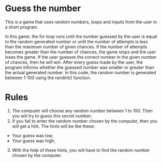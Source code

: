 # Guess the number

This is a game that uses random numbers, loops and inputs from the user in a short program.

In this game, the for loop runs until the number guessed by the user is equal to the random generated number or until the number of attempts is less than the maximum number of given chances. If the number of attempts becomes greater than the number of chances, the game stops and the user loses the game. If the user guesses the correct number in the given number of chances, then he will win. After every guess made by the user, the program informs whether the guessed number was smaller or greater than the actual generated number. In this code, the random number is generated between 1-100 using the randint() function.

# Rules

1. The computer will choose any random number between 1 to 100. Then you will try to guess this secret number;
2. If you fail to enter the random number chosen by the computer, then you will get a hint. The hints will be like these:
  * Your guess was low;
  * Your guess was high;
3. With the help of these hints, you will have to find the random number chosen by the computer.
